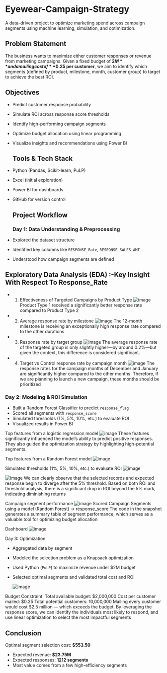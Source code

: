 # Eyewear-Campaign-Strategy
A data-driven project to optimize marketing spend across campaign segments using machine learning, simulation, and optimization.

## Problem Statement
The business wants to maximize either customer responses or revenue from marketing campaigns. Given a fixed budget of **$2M** and a mailing cost of **$0.25 per customer**, we aim to identify which segments (defined by product, milestone, month, customer group) to target to achieve the best ROI.

## Objectives
- Predict customer response probability
- Simulate ROI across response score thresholds
- Identify high-performing campaign segments
- Optimize budget allocation using linear programming
- Visualize insights and recommendations using Power BI

  ## Tools & Tech Stack
- Python (Pandas, Scikit-learn, PuLP)
- Excel (initial exploration)
- Power BI for dashboards
- GitHub for version control


  ## Project Workflow
  ### Day 1: Data Understanding & Preprocessing
- Explored the dataset structure
- Identified key columns like `RESPONSE_Rate`, `RESPONSE_SALES_AMT`
- Understood how campaign segments are defined

## Exploratory Data Analysis (EDA) :-Key Insight With Respect To Response_Rate

- 1. Effectiveness of Targeted Campaigns by Product Type
![image](https://github.com/user-attachments/assets/a5187140-0c84-4129-a4e7-d1f045f41823)
Product Type 1 received a significantly better response rate compared to Product Type 2


- 2. Average response rate by milestone
![image](https://github.com/user-attachments/assets/831cd695-8106-426f-8781-055a2fa7fd1e)
The 12-month milestone is receiving an exceptionally high response rate compared to the other durations


- 3. Response rate by target group
![image](https://github.com/user-attachments/assets/4fcefc5f-6741-4e24-a60a-7090f6033032)
The average response rate of the targeted group is only slightly higher—by around 0.2%—but given the context, this difference is considered significant.


- 4. Target vs Control response rate by campaign month
![image](https://github.com/user-attachments/assets/4edb259c-d26b-4876-9234-86ad9acb4947)
The response rates for the campaign months of December and January are significantly higher compared to the other months. Therefore, if we are planning to launch a new campaign, these months should be prioritized


### Day 2: Modeling & ROI Simulation
- Built a Random Forest Classifier to predict `response_flag`
- Scored all segments with `response_score`
- Simulated thresholds (1%, 5%, 10%, etc.) to evaluate ROI
- Visualized results in Power BI

 Top features from a logistic regression model
 ![image](https://github.com/user-attachments/assets/08a26d63-827c-4f93-b786-ca6001d24b9b)
 These features significantly influenced the model’s ability to predict positive responses. They also guided the optimization strategy by highlighting high-potential segments.

Top features from a Random Forest model
![image](https://github.com/user-attachments/assets/bac84e35-27ae-4ce5-9c6d-607dcd41b573)

Simulated thresholds (1%, 5%, 10%, etc.) to evaluate ROI
![image](https://github.com/user-attachments/assets/3361c167-6e91-4096-914b-a5cd27123832)

![image](https://github.com/user-attachments/assets/e5271ba6-e876-4666-9e77-2e68fe5aa44f)
We can clearly observe that the selected records and expected response begin to diverge after the 5% threshold. Based on both ROI and threshold analysis, there is a significant drop in ROI beyond the 5% mark, indicating diminishing returns

Campaign segment performance
![image](https://github.com/user-attachments/assets/5eb458d8-e62e-4dc3-be8f-d3548f013f92)
Scored Campaign Segments using a model (Random Forest) → response_score
The code in the snapshot generates a summary table of segment performance, which serves as a valuable tool for optimizing budget allocation

Dashboard
![image](https://github.com/user-attachments/assets/bc0adde4-9171-4dad-ac2e-6d36f41000b7)


Day 3: Optimization
- Aggregated data by segment
- Modeled the selection problem as a Knapsack optimization
- Used Python (`PuLP`) to maximize revenue under $2M budget
- Selected optimal segments and validated total cost and ROI

  ![image](https://github.com/user-attachments/assets/bbb404a3-dd0a-42e0-bef1-a14c2c1fb273)

Budget Constraint:
Total available budget: $2,000,000
Cost per customer mailed: $0.25
Total potential customers: 10,000,000
Mailing every customer would cost $2.5 million — which exceeds the budget.
By leveraging the response score, we can identify the individuals most likely to respond, and use linear optimization to select the most impactful segments

## Conclusion
Optimal segment selection cost: **$553.50**
- Expected revenue: **$23.75M**
- Expected responses: **1212 segments**
- Most value comes from a few high-efficiency segments



  



